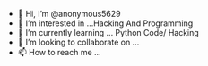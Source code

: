 - 👋 Hi, I’m @anonymous5629
- 👀 I’m interested in ...Hacking And Programming
- 🌱 I’m currently learning ... Python Code/ Hacking
- 💞️ I’m looking to collaborate on ...
- 📫 How to reach me ...

<!---
anonymous5629/anonymous5629 is a ✨ special ✨ repository because its `README.md` (this file) appears on your GitHub profile.
You can click the Preview link to take a look at your changes.
--->
